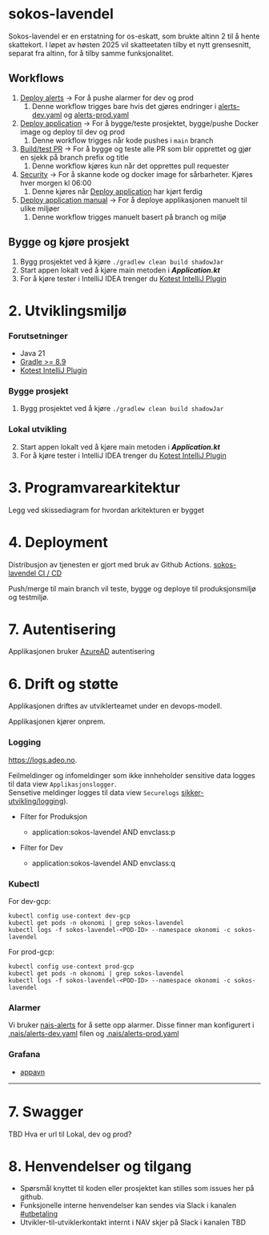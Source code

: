 # sokos-lavendel

Sokos-lavendel er en erstatning for os-eskatt, som brukte altinn 2 til å hente skattekort. I løpet av høsten 2025 vil skatteetaten tilby et nytt grensesnitt, separat fra altinn, for å 
tilby samme funksjonalitet.

## Workflows

1. [Deploy alerts](.github/workflows/alerts.yaml) -> For å pushe alarmer for dev og prod
   1. Denne workflow trigges bare hvis det gjøres endringer i [alerts-dev.yaml](.nais/alerts-dev.yaml) og [alerts-prod.yaml](.nais/alerts-prod.yaml)
2. [Deploy application](.github/workflows/deploy.yaml) -> For å bygge/teste prosjektet, bygge/pushe Docker image og deploy til dev og prod
   1. Denne workflow trigges når kode pushes i `main` branch
3. [Build/test PR](.github/workflows/build-pr.yaml) -> For å bygge og teste alle PR som blir opprettet og gjør en sjekk på branch prefix og title
   1. Denne workflow kjøres kun når det opprettes pull requester
4. [Security](.github/workflows/security.yaml) -> For å skanne kode og docker image for sårbarheter. Kjøres hver morgen kl 06:00
   1. Denne kjøres når [Deploy application](.github/workflows/deploy.yaml) har kjørt ferdig
5. [Deploy application manual](.github/workflows/manual-deploy.yaml) -> For å deploye applikasjonen manuelt til ulike miljøer
   1. Denne workflow trigges manuelt basert på branch og miljø

## Bygge og kjøre prosjekt
1. Bygg prosjektet ved å kjøre `./gradlew clean build shadowJar`
2. Start appen lokalt ved å kjøre main metoden i ***Application.kt***
3. For å kjøre tester i IntelliJ IDEA trenger du [Kotest IntelliJ Plugin](https://plugins.jetbrains.com/plugin/14080-kotest)
 

# 2. Utviklingsmiljø
### Forutsetninger
* Java 21
* [Gradle >= 8.9](https://gradle.org/)
* [Kotest IntelliJ Plugin](https://plugins.jetbrains.com/plugin/14080-kotest)

### Bygge prosjekt
1. Bygg prosjektet ved å kjøre `./gradlew clean build shadowJar`

### Lokal utvikling
2. Start appen lokalt ved å kjøre main metoden i ***Application.kt***
3. For å kjøre tester i IntelliJ IDEA trenger du [Kotest IntelliJ Plugin](https://plugins.jetbrains.com/plugin/14080-kotest)

# 3. Programvarearkitektur
Legg ved skissediagram for hvordan arkitekturen er bygget

# 4. Deployment
Distribusjon av tjenesten er gjort med bruk av Github Actions.
[sokos-lavendel CI / CD](https://github.com/navikt/sokos-lavendel/actions)

Push/merge til main branch vil teste, bygge og deploye til produksjonsmiljø og testmiljø.

# 7. Autentisering
Applikasjonen bruker [AzureAD](https://docs.nais.io/security/auth/azure-ad/) autentisering

# 6. Drift og støtte

Applikasjonen driftes av utviklerteamet under en devops-modell.

Applikasjonen kjører onprem.

### Logging

https://logs.adeo.no.

Feilmeldinger og infomeldinger som ikke innheholder sensitive data logges til data view `Applikasjonslogger`.  
Sensetive meldinger logges til data view `Securelogs` [sikker-utvikling/logging](https://sikkerhet.nav.no/docs/sikker-utvikling/logging)).

- Filter for Produksjon
    * application:sokos-lavendel AND envclass:p

- Filter for Dev
    * application:sokos-lavendel AND envclass:q

### Kubectl
For dev-gcp:
```shell script
kubectl config use-context dev-gcp
kubectl get pods -n okonomi | grep sokos-lavendel
kubectl logs -f sokos-lavendel-<POD-ID> --namespace okonomi -c sokos-lavendel
```

For prod-gcp:
```shell script
kubectl config use-context prod-gcp
kubectl get pods -n okonomi | grep sokos-lavendel
kubectl logs -f sokos-lavendel-<POD-ID> --namespace okonomi -c sokos-lavendel
```

### Alarmer
Vi bruker [nais-alerts](https://doc.nais.io/observability/alerts) for å sette opp alarmer. 
Disse finner man konfigurert i [.nais/alerts-dev.yaml](.nais/alerts-dev.yaml) filen og [.nais/alerts-prod.yaml](.nais/alerts-prod.yaml)

### Grafana
- [appavn](url)
---

# 7. Swagger
TBD Hva er url til Lokal, dev og prod?

# 8. Henvendelser og tilgang
- Spørsmål knyttet til koden eller prosjektet kan stilles som issues her på github.
- Funksjonelle interne henvendelser kan sendes via Slack i kanalen [#utbetaling](https://nav-it.slack.com/archives/CKZADNFBP)
- Utvikler-til-utviklerkontakt internt i NAV skjer på Slack i kanalen TBD
